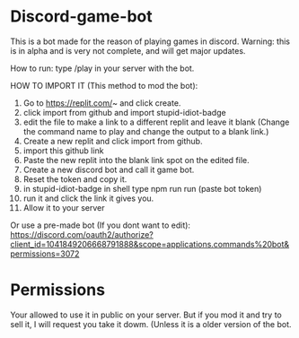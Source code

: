 # Discord-game-bot
This is a bot made for the reason of playing games in discord. 
Warning: this is in alpha and is very not complete, and will get major updates.

How to run:
type /play in your server with the bot.

HOW TO IMPORT IT (This method to mod the bot):
1. Go to https://replit.com/~ and click create.
2. click import from github and import stupid-idiot-badge
3. edit the file to make a link to a different replit and leave it blank (Change the command name to play and change the output to a blank link.)
4. Create a new replit and click import from github.
5. import this github link
6. Paste the new replit into the blank link spot on the edited file.
7. Create a new discord bot and call it game bot.
8. Reset the token and copy it.
9. in stupid-idiot-badge in shell type npm run run (paste bot token)
10. run it and click the link it gives you.
11. Allow it to your server

Or use a pre-made bot (If you dont want to edit): https://discord.com/oauth2/authorize?client_id=1041849206668791888&scope=applications.commands%20bot&permissions=3072
# Permissions

Your allowed to use it in public on your server. But
if you mod it and try to sell it, I will request you
take it dowm. (Unless it is a older version of the bot.
